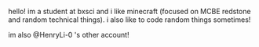 hello! im a student at bxsci and i like minecraft (focused on MCBE redstone and random technical things). i also like to code random things sometimes!

im also @HenryLi-0 's other account!